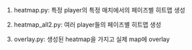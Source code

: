 1. heatmap.py: 특정 player의 특정 매치에서의 페이즈별 히트맵 생성


2. heatmap_all2.py: 여러 player들의 페이즈별 히트맵 생성


3. overlay.py: 생성된 heatmap을 가지고 실제 map에 overlay
